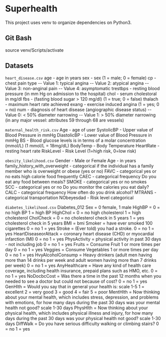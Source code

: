 # Superhealth
This project uses venv to organize dependencies on Python3.

## Git Bash
source venv/Scripts/activate

## Datasets
`heart_disease.csv` 
age - age in years
sex - sex (1 = male; 0 = female)
cp - chest pain type
        -- Value 1: typical angina
        -- Value 2: atypical angina
        -- Value 3: non-anginal pain
        -- Value 4: asymptomatic
trestbps - resting blood pressure (in mm Hg on admission to the hospital)
chol - serum cholestoral in mg/dl
fbs - (fasting blood sugar > 120 mg/dl)  (1 = true; 0 = false)
thalach - maximum heart rate achieved
exang - exercise induced angina (1 = yes; 0 = no)
num - diagnosis of heart disease (angiographic disease status)
        -- Value 0: < 50% diameter narrowing
        -- Value 1: > 50% diameter narrowing
        (in any major vessel: attributes 59 through 68 are vessels)

`maternal_health_risk.csv`
Age	- age of user
SystolicBP	- Upper value of Blood Pressure in mmHg
DiastolicBP - Lower value of Blood Pressure in mmHg
BS	- Blood glucose levels is in terms of a molar concentration (mmol/L) (1 mmol/L = 18mg/dL) 
BodyTemp - Body Temperature
HeartRate	-  resting heart rate
RiskLevel - Risk Level (1=high risk, 0=low risk)

`obesity_likelihood.csv`
Gender - Male or Female 
Age - in years
family_history_with_overweight - categorical if the individual has a family member who is overweight or obese (yes or no)
FAVC - categorical yes or no eats high calorie food frequently
CAEC - categorical frequency Do you eat any food between meals?
SMOKE - categorical yes or no smokes  
SCC - categorical yes or no Do you monitor the calories you eat daily?
CALC - categorical frequency How often do you drink alcohol?
MTRANS - categorical transportation
NObeyesdad - Risk level categorical

`diabetes_likelihood.csv`
Diabetes_012
Sex = 0 female, 1 male
HighBP = 0 = no high BP 1 = high BP
HighChol = 0 = no high cholesterol 1 = high cholesterol	
CholCheck = 0 = no cholesterol check in 5 years 1 = yes cholesterol check in 5 years
BMI = bmi
Smoker = have ever smoked 100 cigarettes 0 = no 1 = yes
Stroke = (Ever told) you had a stroke. 0 = no 1 = yes
HeartDiseaseorAttack = coronary heart disease (CHD) or myocardial infarction (MI) 0 = no 1 = yes
PhysActivity = physical activity in past 30 days - not including job 0 = no 1 = yes
Fruits = Consume Fruit 1 or more times per day 0 = no 1 = yes
Veggies	= Consume Vegetables 1 or more times per day 0 = no 1 = yes
HvyAlcoholConsump = Heavy drinkers (adult men having more than 14 drinks per week and adult women having more than 7 drinks per week) 0 = no 1 = yes
AnyHealthcare = Have any kind of health care coverage, including health insurance, prepaid plans such as HMO, etc. 0 = no 1 = yes
NoDocbcCost = Was there a time in the past 12 months when you needed to see a doctor but could not because of cost? 0 = no 1 = yes
GenHlth = Would you say that in general your health is: scale 1-5 1 = excellent 2 = very good 3 = good 4 = fair 5 = poor
MentHlth = Now thinking about your mental health, which includes stress, depression, and problems with emotions, for how many days during the past 30 days was your mental health not good? scale 1-30 days
PhysHlth = Now thinking about your physical health, which includes physical illness and injury, for how many days during the past 30 days was your physical health not good? scale 1-30 days
DiffWalk = Do you have serious difficulty walking or climbing stairs? 0 = no 1 = yes
